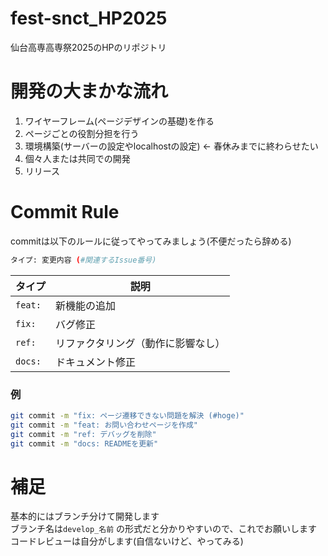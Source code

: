 # fest-snct_HP2025
仙台高専高専祭2025のHPのリポジトリ

# 開発の大まかな流れ
1. ワイヤーフレーム(ページデザインの基礎)を作る
2. ページごとの役割分担を行う
3. 環境構築(サーバーの設定やlocalhostの設定) <- 春休みまでに終わらせたい
4. 個々人または共同での開発
5. リリース

# Commit Rule
commitは以下のルールに従ってやってみましょう(不便だったら辞める)
```bash
タイプ: 変更内容 (#関連するIssue番号)
```    
| タイプ     | 説明                                   
|------------|--------------------------------------|
| `feat:`    | 新機能の追加                         | 
| `fix:`     | バグ修正                             | 
| `ref:`     | リファクタリング（動作に影響なし）     | 
| `docs:`    | ドキュメント修正                     | 

### 例
```bash
git commit -m "fix: ページ遷移できない問題を解決 (#hoge)"
git commit -m "feat: お問い合わせページを作成"
git commit -m "ref: デバッグを削除"
git commit -m "docs: READMEを更新"
```

# 補足
基本的にはブランチ分けて開発します  
ブランチ名は`develop_名前` の形式だと分かりやすいので、これでお願いします  
コードレビューは自分がします(自信ないけど、やってみる)

